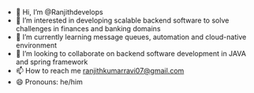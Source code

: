 - 👋 Hi, I’m @Ranjithdevelops
- 👀 I’m interested in developing scalable backend software to solve challenges in finances and banking domains
- 🌱 I’m currently learning message queues, automation and cloud-native environment
- 💞️ I’m looking to collaborate on backend software development in JAVA and spring framework
- 📫 How to reach me ranjithkumarravi07@gmail.com
- 😄 Pronouns: he/him


<!---
Ranjithdevelops/Ranjithdevelops is a ✨ special ✨ repository because its `README.md` (this file) appears on your GitHub profile.
You can click the Preview link to take a look at your changes.
--->
